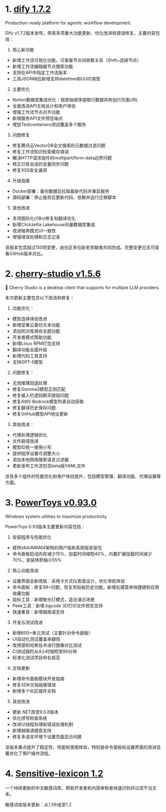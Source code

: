 
# 1. [dify 1.7.2](https://github.com/langgenius/dify/releases/tag/1.7.2)  
Production-ready platform for agentic workflow development.

Dify v1.7.2版本发布，带来多项重大功能更新、优化改进和错误修复。主要内容包括：

1. 核心新功能
- 新增工作流可视化功能，可查看节点间依赖关系（Shift+选择节点）
- 新增工作流编辑器节点搜索功能
- 支持在API中指定工作流版本
- 工具JSON响应新增支持datetime和UUID类型

2. 主要优化
- Notion数据库集成优化：按原始顺序提取行数据并附加行页面URL
- 全面改进API文档设计和用户体验
- 增强工作流节点对齐功能
- 新增服务API文件预览端点
- 增加Testcontainers测试覆盖多个服务

3. 问题修复
- 修复腾讯云VectorDB全文搜索的元数据过滤问题
- 修复工作流知识检索缓存错误
- 解决HTTP请求组件的multipart/form-data边界问题
- 修正已有会话的变量同步问题
- 修复XSS安全漏洞

4. 升级指南
- Docker部署：备份数据后拉取最新代码并重启服务
- 源码部署：停止服务后更新代码、依赖并运行迁移脚本

5. 其他改进
- 多项国际化(i18n)修复和翻译优化
- 新增Clickzetta Lakehouse向量数据库集成
- 改进暗黑模式UI一致性
- 增强错误处理和日志记录

该版本包含超过150项变更，由社区多位新老贡献者共同完成。完整变更日志可查看GitHub版本对比。

# 2. [cherry-studio v1.5.6](https://github.com/CherryHQ/cherry-studio/releases/tag/v1.5.6)  
🍒 Cherry Studio is a desktop client that supports for multiple LLM providers.

本次更新主要包含以下改进和修复：

1. 功能优化：
- 模型选择体验改进
- 新增坚果云备份文本功能
- 添加知识库保存主题功能
- 开发者模式帮助功能
- 新增Linux RPM打包支持
- 翻译功能全面升级
- 新增代码工具支持
- 支持GPT-5模型

2. 问题修复：
- 无效推理回退处理
- 修复Gemma3模型正则匹配
- 修复输入栏遮挡聊天按钮问题
- 修复AWS Bedrock模型列表自动获取
- 修复翻译历史保存问题
- 修复GitHub模型API地址更新

3. 其他改进：
- 代理处理逻辑优化
- 文件路径改进
- 模型ID统一使用小写
- 提供程序设置可调整大小
- 添加本地网络搜索语言过滤器
- 更新发布工作流包含beta版YAML文件

涉及多个组件的性能优化和用户体验提升，包括模型管理、翻译功能、代理设置等方面。

# 3. [PowerToys v0.93.0](https://github.com/microsoft/PowerToys/releases/tag/v0.93.0)  
Windows system utilities to maximize productivity

PowerToys 0.93版本主要更新内容包括：

1. 安装程序与性能优化
- 提供x64/ARM64架构的用户版和系统版安装包
- 命令面板启动内存减少15%，加载时间缩短40%，内置扩展加载时间减少70%，安装体积缩小55%

2. 核心功能改进
- 设置界面全新改版：采用卡片式仪表盘设计，优化导航体验
- 命令面板：修复99+问题，恢复剪贴板历史功能，新增右键菜单快捷键和应用收藏功能
- 鼠标工具：新增聚光灯模式，适合演示场景
- Peek工具：新增.bgcode 3D打印文件预览支持
- 快速重音：新增越南语支持

3. 开发与测试改进
- 新增600+单元测试（主要针对命令面板）
- UI自动化测试覆盖率翻倍
- 改用感知哈希技术进行图像对比测试
- CI测试超时从4小时缩短至90分钟
- 标准化测试项目命名规范

4. 文档更新
- 新增命令面板模块开发指南
- 修复SDK文档链接错误
- 新增多个社区插件文档

5. 其他改进
- 更新.NET库至9.0.8版本
- 优化拼写检查系统
- 改进UI线程处理和错误处理机制
- 新增越南语键盘支持
- 修复多语言环境下设置页面显示问题

该版本重点提升了稳定性、性能和使用体验，特别是命令面板和设置界面的改进显著优化了用户操作流程。

# 4. [Sensitive-lexicon 1.2](https://github.com/konsheng/Sensitive-lexicon/releases/tag/1.2)  
一个持续更新的中文敏感词库，帮助开发者和内容审核者快速识别并过滤不当文本。

敏感词库版本更新：从1.1升级至1.2


